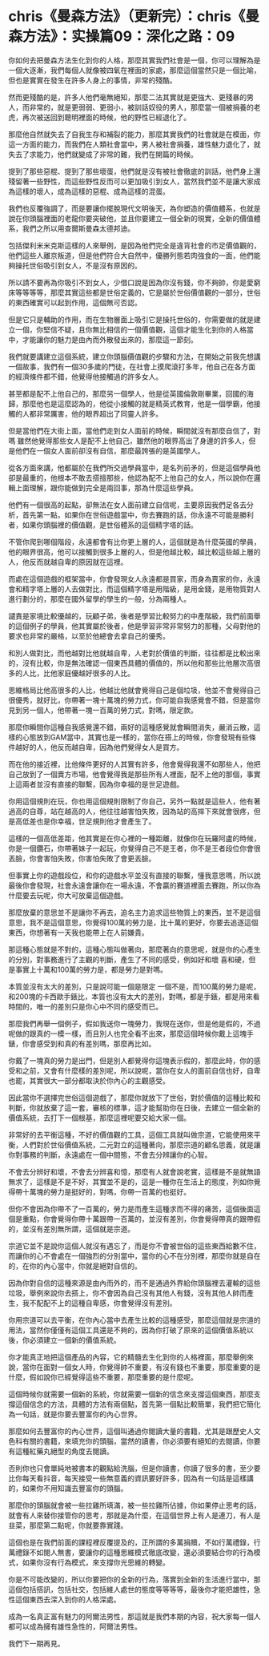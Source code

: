 # chris《曼森方法》（更新完）：chris《曼森方法》：实操篇09：深化之路：09

你如何去把曼森方法生化到你的人格，那麼其實我們社會是一個，你可以理解為是一個大逐漸，我們每個人就像被四氧在裡面的家處，那麼這個當然只是一個比喻，但也是實實在發生在許多人身上的事情，非常的殘酷。

然而更殘酷的是，許多人他們毫無絕知，那麼二法其實就是更強大、更殘暴的男人，而非常的，就是更弱弱、更弱小，被訓話奴役的男人，那麼當一個被捐養的老虎，再次被送回到聰明裡面的時候，他的野性已經退化了。

那麼他自然就失去了自我生存和補裂的能力，那麼其實我們的社會就是在模面，你這一方面的能力，而我們在人類社會當中，男人被社會捐養，雄性魅力退化了，就失去了求能力，他們就變成了非常的難，我們在開篇的時候。

提到了那些惡棍、提到了那些壞蛋，他們就是沒有被社會徹底的訓話，他們身上還殘留著一些野性，而這些野性反而可以更加吸引到女人，當然我們並不是讓大家成為這樣的壞人，成為這樣的惡棍、成為這樣的混蛋。

我們也反覆強調了，而是要讓你擺脫現代文明後天，為你塑造的價值體系，也就是說在你頭腦裡面的老龍你要突破他，並且你要建立一個全新的現實，全新的價值體系，我們之所以用查爾斯曼森太德邦迪。

包括傑利米米克斯這樣的人來舉例，是因為他們完全是違背社會的市足價值觀的，他們這些人離京叛道，但是他們符合大自然中，優勝列態若肉強食的一面，他們能夠操托世俗吸引到女人，不是沒有原因的。

所以請不要再為你吸引不到女人，少借口說是因為你沒有錢，你不夠帥，你是愛窮床等等等等，那麼其實這些都是世俗定義的，它是屬於世俗價值觀的一部分，世俗的東西確實可以起到作用，這個無可否認。

但是它只是輔助的作用，而在生物層面上吸引它是操托世俗的，你需要做的就是建立一個，你堅信不疑，且你無比相信的一個價值觀，這個才能生化到你的人格當中，才能讓你的魅力是由內而外散發出來的，那麼這一節刻。

我們就要講建立這個系統，建立你頭腦價值觀的步驟和方法，在開始之前我先想講一個故事，我們有一個30多歲的門徒，在社會上摸爬滾打多年，他自己在各方面的經濟條件都不錯，他覺得他接觸過的許多女人。

甚至都是配不上他自己的，那麼另一個學人，他是從英國倫敦剛畢業，回國的海歸，那麼他也是這麼認為的，他從小接觸的就是精英式教育，他是一個學霸，他接觸的人都非常厲害，他的眼界超出了同靈人許多。

但是當他們在大街上面，當他們走到女人面前的時候，瞬間就沒有那麼自信了，對嗎 雖然他覺得那些女人是配不上他自己，雖然他的眼界高出了身邊的許多人，但是他們在一個女人面前卻沒有自信，那麼最誇張的是英國學人。

從各方面來講，他都屬於在我們所交過學員當中，是名列前矛的，但是這個學員他卻是最重的，他根本不敢去搭擅那些，他認為配不上他自己的女人，所以說你在邏輯上面理解，跟你能做到完全是兩回事，那為什麼這些學員。

他們有一個很高的起點，卻無法在女人面前建立自信呢，主要原因我們足各去分析，首先第一點，如果你在世俗遊戲當中，你去賽跑的話，你永遠不可能是勝利者，如果你頭腦裡的價值觀，是世俗體系的這個精字塔的話。

不管你爬到哪個階段，永遠都會有比你更上層的人，這個就是為什麼英國的學員，他的眼界很高，他可以接觸到很多上層的人，但是他越比較，越比較這些越上層的人，他反而就越自卑的原因就在這裡。

而處在這個遊戲的框架當中，你會發現女人永遠都是買家，而身為賣家的你，永遠會和精字塔上層的人去做對比，而這個精字塔是用階級，是用金錢，是用物質對人進行劃分的，那麼在國外留學的學生的一般，分為兩種人。

譴責是家境比較優越的，玩顧子弟，後者是學習比較努力的中產階級，我們前面舉的這個例子的學員，他其實屬於後者，他是學習非常非常努力的那種，父母對他的要求也非常的嚴格，以至於他總會去拿自己的優秀。

和別人做對比，而他越對比他就越自卑，人老對於價值的判斷，往往都是比較出來的，沒有比較，你是無法確認一個東西具體的價值的，所以他和那些比他層次高很多的人比，比他家庭優越好很多的人比。

思維格局比他高很多的人比，他越比他就會覺得自己是個垃圾，他並不會覺得自己很優秀，就好比，你帶著一塊十萬塊的勞力式，你可能自我感覺會不錯，但是當你見到另一個人，他帶著一塊一百萬的勞力式，對嗎，限定款。

那麼你瞬間你這種自我感覺還不錯，兩好的這種感覺就會瞬間消失，嚴消云散，這樣的心態放到GAM當中，其實也是一樣的，當你在搭上的時候，你會發現有些條件越好的人，他反而越自卑，因為他們覺得女人是買方。

而在他的接近裡，比他條件更好的人其實有許多，他會覺得我還不如那些人，他把自己放到了一個賣方市場，他會覺得我是那些所有人裡面，配不上他的那個，事實上這兩者並沒有直接的聯繫，因為你幸福的是世足遊戲。

你用這個規則在玩，你也用這個規則限制了你自己，另外一點就是這些人，他有著過高的自尊，站在越高的人，他往往越害怕失敗，因為站的高摔下來就會很疼，但是高低差也是你幸福，世足規則他才會產生了。

這樣的一個高低差距，他其實是在你心裡的一種距離，就像你在玩羅阿盧的時候，你是一個鑽石，你帶著妹子一起玩，你覺得自己不是王者，你不是王者段位你會很丟臉，你會害怕失敗，你害怕失敗了會更丟臉。

但事實上你的遊戲段位，和你的遊戲水平並沒有直接的聯繫，懂我意思嗎，所以說最後你會發現，社會永遠會讓你在一場永遠，不會贏的賽道裡面去賽跑，所以你為什麼要去玩呢，你大可放棄這個遊戲。

那麼放棄的意思並不是讓你不再去，追名主力追求這些物質上的東西，並不是這個意思，我不是這個意思，你覺得100萬的勞力是，比十萬的更好，你要去追逐這個東西，你想著有一天我也能帶上在人前嫌貴。

那這種心態就是不對的，這種心態叫做著向，那麼著向的意思呢，就是你的心產生的分別，對事務進行了主觀的判斷，產生了不同的感受，例如好和壞 喜和硬，但是事實上十萬和100萬的勞力是，都是勞力是對嗎。

本質並沒有太大的差別，只是說可能一個是限定 一個不是，而100萬的勞力是呢，和200塊的卡西歐手錶比，本質也沒有太大的差別，對嗎，都是手錶，都是用來看時間的，唯一的差別只是你心中不同的感受而已。

那麼我們再舉一個例子，假如我送你一塊勞力，我現在送你，但是他是假的，不過呢做的跟真的一模一樣，而且別人也完全看不出來，那麼這個時候你戴上這塊手錶，你會感受到和真的有差別嗎，那麼再比如。

你戴了一塊真的勞力是出門，但是別人都覺得你這塊表示假的，那麼此時，你的感受和之前，又會有什麼樣的差別呢，所以說呢，當你在女人的面前自信也好，自卑也罷，其實很大一部分都取決於你內心的主觀感受。

因此當你不選擇完世俗這個遊戲了，那麼你就放下了世俗，對於價值的這種比較和判斷，你就放棄了這一套，審核的標準，這才能幫助你在日後，去建立一個全新的價值系統，去打下一個根基，那麼這裡呢要交給大家一個。

非常好的去平衡這種，不好的價值觀的工具，這個工具就叫做宗道，它能使用來平衡，人們對於世俗價值系統，二元對立的這種著向，那麼宗道的顧名思義，就是讓你對事務的判斷，永遠處在一個中間態，不會去分辨讓你的心智。

不會去分辨好和壞，不會去分辨喜和憶，那麼有人就會說老實，這樣是不是就無語無求了，這樣是不是不好，其實並不是的，這是一種你在生活上的態度，列如你覺得帶十萬塊的勞力是挺好的，對嗎，你帶一百萬的也挺好。

但你不會因為你帶不了一百萬的，勞力是而產生這種求而不得的痛苦，這個後面這個是重點，你會覺得你帶十萬跟帶一百萬的，並沒有差別，你會覺得帶真的跟帶假的，並沒有差別無所謂，這個就是宗道。

宗道它並不是說你這個人就沒有遇忘了，而是你不會被世俗的這些東西給數不住，而讓你的心不會處在一個強烈的分別當中，當你的心不在分別裡，那麼你就是自在的，在你的內心當中，你就是絕對自信的。

因為你對自信的這種來源是由內而外的，而不是通過外界給你頭腦裡去灌輸的這些垃圾，舉例來說你去搭上，你不會因為自己沒有其他人有錢，沒有其他人帥而產生，我不配配不上的這種自卑感，你會覺得沒有差別。

你用宗道可以去平衡，在你內心當中去產生比較的這種感受，那麼這個就是宗道的用法，當然你僅僅有這個工具還是不夠的，因為你打破了原來的這個價值系統以後，你必須建立一個新的價值系統。

你才能真正地把這個產品的內容，它的精髓去生化到你的人格裡面，那麼舉例來說，當你在面對一個女人時，你覺得帥不重要，有沒有錢也不重要，那麼重要的是什麼，假如說你已經覺得這些不重要，那麼重要的是什麼呢。

這個時候你就需要一個新的系統，你就需要一個新的信念來支撐這個東西，那麼支撐這個信念的方法，具體的方法有兩個點，首先第一個點比較簡單，我們把它簡化為一句話，就是你要去豐富你的內心世界。

那麼如何去豐富你的內心世界，這個叫通過你閱讀大量的書籍，尤其是跟歷史人文色科有關的書籍，來填充你的頭腦，當然的讀書，你必須要有絕知的去閱讀，你要有這種紅藥丸絕型的角度去閱讀。

否則你也只會單純地被書本的觀點給洗腦，但是你讀書，你讀了很多的書，至少要比你每天看抖音，每天接受一些無意義的資訊要好許多，因為有一句話是這樣講的，如果你不用知識去豐富你的頭腦。

那麼你的頭腦就會被一些拉雞所填滿，被一些拉雞所佔據，你如果停止思考的話，就會有人來替你接管你的思考，那就是為什麼，在這個世界上有人是連刀，有人是韭菜，那麼第二點呢，你就要靠實踐。

這個也是在我們前面的課程裡反覆提及的，正所謂的多萬捐贖，不如行萬禮錄，行萬禮錄不如閱人無書，要讓你的這種思維模式徹底改變，還必須要結合你的行為模式，如果你沒有行為模式，來支撐你光思維的轉變。

你是不可能改變的，所以你要把你的全新的行為，落實到全新的生活進行當中，那這個包括搭訊，包括社交，包括維人處世的態度等等等等，最後你才能把雄性，急性這個東西去深入到你的人格深處。

成為一名真正富有魅力的阿爾法男性，那這就是我們本期的內容，祝大家每一個人都可以成為擁有雄性急性的，阿爾法男性。

我們下一期再見。